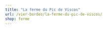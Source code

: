 ```yaml
---
title: "La ferme du Pic de Viscos"
url: /vier-bordes/la-ferme-du-pic-de-viscos/
shop: ferme
---
```

